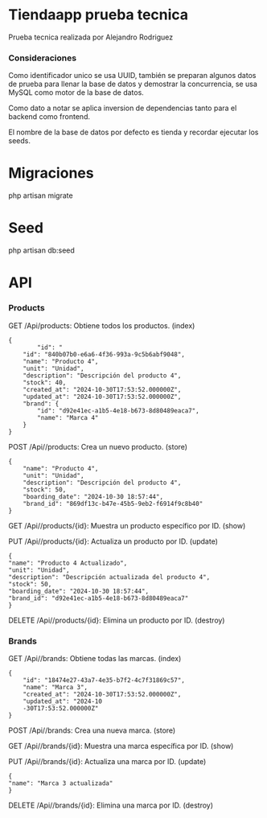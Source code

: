 # Tiendaapp prueba tecnica 

Prueba tecnica realizada por Alejandro Rodriguez

### Consideraciones 

Como identificador unico se usa UUID, también se preparan algunos datos de prueba para llenar la base de datos y demostrar la concurrencia, se usa MySQL como motor de la base de datos.

Como dato a notar se aplica inversion de dependencias tanto para el backend como frontend.

El nombre de la base de datos por defecto es tienda y recordar ejecutar los seeds.

# Migraciones

php artisan migrate

# Seed

php artisan db:seed

# API

### Products 

GET /Api/products: Obtiene todos los productos. (index)

    {
            "id": "    
        "id": "840b07b0-e6a6-4f36-993a-9c5b6abf9048",
        "name": "Producto 4",
        "unit": "Unidad",
        "description": "Descripción del producto 4",
        "stock": 40,
        "created_at": "2024-10-30T17:53:52.000000Z",
        "updated_at": "2024-10-30T17:53:52.000000Z",
        "brand": {
            "id": "d92e41ec-a1b5-4e18-b673-8d80489eaca7",
            "name": "Marca 4"
        }
    }

POST /Api//products: Crea un nuevo producto. (store)

    {
        "name": "Producto 4",
        "unit": "Unidad",
        "description": "Descripción del producto 4",
        "stock": 50,
        "boarding_date": "2024-10-30 18:57:44",
        "brand_id": "869df13c-b47e-45b5-9eb2-f6914f9c8b40"
    }
GET /Api//products/{id}: Muestra un producto específico por ID. (show)

PUT /Api//products/{id}: Actualiza un producto por ID. (update)

    {
    "name": "Producto 4 Actualizado",
    "unit": "Unidad",
    "description": "Descripción actualizada del producto 4",
    "stock": 50,
    "boarding_date": "2024-10-30 18:57:44",
    "brand_id": "d92e41ec-a1b5-4e18-b673-8d80489eaca7"
    }

DELETE /Api//products/{id}: Elimina un producto por ID. (destroy)

### Brands

GET /Api//brands: Obtiene todas las marcas. (index)

    {
        "id": "18474e27-43a7-4e35-b7f2-4c7f31869c57",
        "name": "Marca 3",
        "created_at": "2024-10-30T17:53:52.000000Z",
        "updated_at": "2024-10
        -30T17:53:52.000000Z"
    }

POST /Api//brands: Crea una nueva marca. (store)

GET /Api//brands/{id}: Muestra una marca específica por ID. (show)

PUT /Api//brands/{id}: Actualiza una marca por ID. (update)

    {
    "name": "Marca 3 actualizada"
    }
    
DELETE /Api//brands/{id}: Elimina una marca por ID. (destroy)